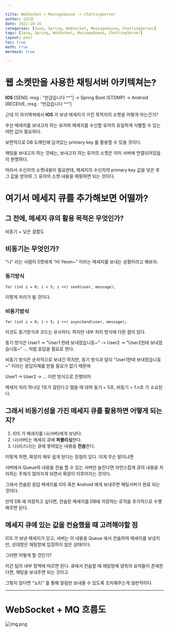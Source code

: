 ```yaml
---

title: WebSocket + MessageQueue -> ChattingServer
author: 김도현
date: 2022-10-16
categories: [Java, Spring, WebSocket, MessageQueue, ChattingServer]
tags: [Java, Spring, WebSocket, MessageQueue, ChattingServer]
layout: post
toc: true
math: true
mermaid: true

---
```


# 웹 소켓만을 사용한 채팅서버 아키텍쳐는?

**IOS** [SEND, msg : "반갑습니다 ^^"] -> Spring Boot (STOMP) -> Android [RECEIVE, msg : "반갑습니다 ^^"]

근데 이 아키텍쳐에서 **IOS** 가 보낸 메세지가 가진 목적지의 소켓을 어떻게 아는건가?

우선 메세지를 보내고자 하는 유저와 메세지를 수신할 유저의 유일하게 식별할 수 있는 어떤 값이 필요하다.

보편적으로 DB 도메인에 담겨있는 primary key 를 활용할 수 있을 것이다.

채팅을 보내고자 하는 것에는, 보내고자 하는 유저의 소켓은 이미 서버에 연결되어있음이 분명하다.

따라서 수신자의 소켓내용이 필요한데, 메세지의 수신자의 primary key 값을 넣은 후 그 값을 받아와 그 유저의 소켓 내용을 매핑하면 되는 것이다.

# 여기서 메세지 큐를 추가해보면 어떨까?

## 그 전에, 메세지 큐의 활용 목적은 무엇인가?

비동기 + 낮은 결합도

## 비동기는 무엇인가?

"나" 라는 사람이 5명에게 "Hi Yeom~" 이라는 메세지를 보내는 상황이라고 해보자.

### 동기방식

    for (int i = 0; i < 5; i ++) send(user, message);

이렇게 처리가 될 것이다.


### 비동기방식

    for (int i = 0; i < 5; i ++) asyncSend(user, message);

이것도 동기방식과 코드는 유사하다. 하지만 내부 처리 방식에 다른 점이 있다.

동기 방식은 User1 -> "User1 한테 보내졌습니둥~" -> User2 -> "User2한테 보내졌습니둥~" ... 처럼 응답을 필요로 한다.

비동기 방식은 순차적으로 보내긴 하지만, 동기 방식과 달리 "User1한테 보내졌습니둥~" 이라는 응답자체를 받을 필요가 없기 때문에

User1 -> User2 -> ... 이런 방식으로 진행되어

메세지 처리 하나당 1초가 걸린다고 했을 때 대략 동기 = 5초, 비동기 = 1.n초 가 소요된다.

## 그래서 비동기성을 가진 메세지 큐를 활용하면 어떻게 되는지?

1. IOS 가 메세지를 나(서버)에게 보낸다.
2. 나(서버)는 메세지 큐에 **퍼블리싱**한다.
3. 나(리스너)는 큐에 쌓여있는 내용을 **컨슘**한다.

이렇게 하면, 확장이 매우 쉽게 된다는 장점이 있다. 이게 무슨 말이냐면

서버에서 Queue의 내용을 컨슘 할 수 있는 서버만 늘린다면 자연스럽게 큐의 내용을 처리하는 주체가 많아지게 되면서 확장이 이루어지는 것이다.

그래서 컨슘된 응답 메세지를 IOS 혹은 Android 에게 보내주면 채팅서버가 완료 되는 것이다.

만약 DB 에 저장하고 싶다면, 컨슘된 메세지를 DB에 저장하는 로직을 추가적으로 수행해주면 된다.


## 메세지 큐에 있는 값을 컨슘했을 때 고려해야할 점

IOS 가 보낸 메세지가 있고, 서버는 이 내용을 Queue 에서 컨슘하여 메세지를 보냈지만, 상대방은 채팅방에 입장하지 않은 상태이다.

그러면 어떻게 할 것인가?

이건 팀의 내부 정책에 따르면 된다. 큐에서 컨슘할 때 채팅방에 양측의 유저들이 존재한다면, 채팅을 보내주면 되는 것이고

그렇지 않다면 "노티" 를 통해 알림만 보내줄 수 있도록 조치해주는게 일반적이다.

---

# WebSocket + MQ 흐름도

![img.png](https://github.com/K-Diger/K-Diger.github.io/blob/master/blog/image/websocketmessageQ.jpg?raw=true)
